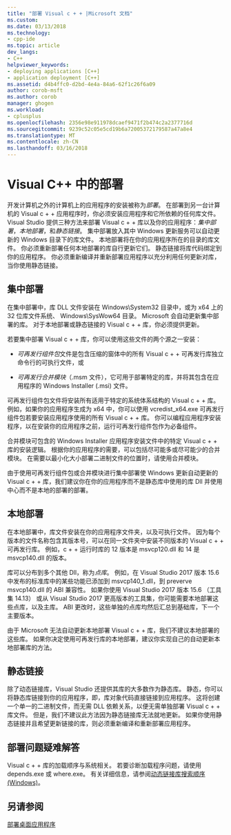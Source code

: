 ```yaml
---
title: "部署 Visual c + + |Microsoft 文档"
ms.custom: 
ms.date: 03/13/2018
ms.technology:
- cpp-ide
ms.topic: article
dev_langs:
- C++
helpviewer_keywords:
- deploying applications [C++]
- application deployment [C++]
ms.assetid: d4b4ffc0-d2bd-4e4a-84a6-62f1c26f6a09
author: corob-msft
ms.author: corob
manager: ghogen
ms.workload:
- cplusplus
ms.openlocfilehash: 2356e98e911978dcaef9471f2b474c2a2377716d
ms.sourcegitcommit: 9239c52c05e5cd19b6a72005372179587a47a8e4
ms.translationtype: MT
ms.contentlocale: zh-CN
ms.lasthandoff: 03/16/2018
---
```

# <a name="deployment-in-visual-c"></a>Visual C++ 中的部署

开发计算机之外的计算机上的应用程序的安装被称为*部署*。 在部署到另一台计算机的 Visual c + + 应用程序时，你必须安装应用程序和它所依赖的任何库文件。 Visual Studio 提供三种方法来部署 Visual c + + 库以及你的应用程序：*集中部署*，*本地部署*，和*静态链接*。 集中部署放入其中 Windows 更新服务可以自动更新的 Windows 目录下的库文件。 本地部署将在你的应用程序所在的目录的库文件。 你必须重新部署任何本地部署的库自行更新它们。 静态链接将库代码绑定到你的应用程序。 你必须重新编译并重新部署应用程序以充分利用任何更新对库，当你使用静态链接。

## <a name="central-deployment"></a>集中部署

在集中部署中，库 DLL 文件安装在 Windows\System32 目录中，或为 x64 上的 32 位库文件系统、 Windows\SysWow64 目录。 Microsoft 会自动更新集中部署的库。 对于本地部署或静态链接的 Visual c + + 库，你必须提供更新。

若要集中部署 Visual c + + 库，你可以使用这些文件的两个源之一安装：

- *可再发行组件包*文件是包含压缩的窗体中的所有 Visual c + + 可再发行库独立命令行的可执行文件，或

- *可再发行合并模块*（.msm 文件），它可用于部署特定的库，并将其包含在应用程序的 Windows Installer (.msi) 文件。

可再发行组件包文件将安装所有适用于特定的系统体系结构的 Visual c + + 库。 例如，如果你的应用程序生成为 x64 中，你可以使用 vcredist_x64.exe 可再发行组件包若要安装应用程序使用的所有 Visual c + + 库。 你可以编程应用程序安装程序，以在安装你的应用程序之前，运行可再发行组件包作为必备组件。

合并模块可包含的 Windows Installer 应用程序安装文件中的特定 Visual c + + 库的安装逻辑。 根据你的应用程序的需要，可以包括尽可能多或尽可能少的合并模块。 在需要以最小化大小部署二进制文件的位置时，请使用合并模块。

由于使用可再发行组件包或合并模块进行集中部署使 Windows 更新自动更新的 Visual c + + 库，我们建议你在你的应用程序而不是静态库中使用的库 Dll 并使用中心而不是本地的部署的部署。

## <a name="local-deployment"></a>本地部署

在本地部署中，库文件安装在你的应用程序文件夹，以及可执行文件。 因为每个版本的文件名称包含其版本号，可以在同一文件夹中安装不同版本的 Visual c + + 可再发行库。 例如，c + + 运行时库的 12 版本是 msvcp120.dll 和 14 是 msvcp140.dll 的版本。

库可以分布到多个其他 Dll，称为*点库*。 例如，在 Visual Studio 2017 版本 15.6 中发布的标准库中的某些功能已添加到 msvcp140_1.dll，到 preverve msvcp140.dll 的 ABI 兼容性。 如果你使用 Visual Studio 2017 版本 15.6 （工具集 14.13） 或从 Visual Studio 2017 更高版本的工具集，你可能需要本地部署这些点库，以及主库。 ABI 更改时，这些单独的点库均然后汇总到基础库，下一个主要版本。

由于 Microsoft 无法自动更新本地部署 Visual c + + 库，我们不建议本地部署的这些库。 如果你决定使用可再发行库的本地部署，建议你实现自己的自动更新本地部署库的方法。

## <a name="static-linking"></a>静态链接

除了动态链接库，Visual Studio 还提供其库的大多数作为静态库。 静态，你可以将静态库链接到你的应用程序，即，库对象代码直接链接到应用程序。 这将创建一个单一的二进制文件，而无需 DLL 依赖关系，以便无需单独部署 Visual c + + 库文件。 但是，我们不建议此方法因为静态链接库无法就地更新。 如果你使用静态链接并且希望更新链接的库，则必须重新编译和重新部署应用程序。

## <a name="troubleshooting-deployment-issues"></a>部署问题疑难解答

Visual c + + 库的加载顺序与系统相关。 若要诊断加载程序问题，请使用 depends.exe 或 where.exe。 有关详细信息，请参阅[动态链接库搜索顺序 (Windows)](http://msdn.microsoft.com/library/windows/desktop/ms682586.aspx)。

## <a name="see-also"></a>另请参阅

[部署桌面应用程序](../ide/deploying-native-desktop-applications-visual-cpp.md)